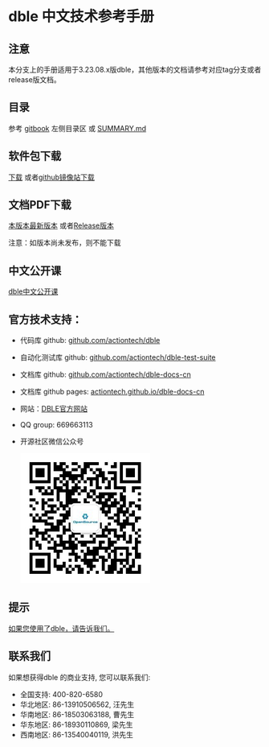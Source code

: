 # dble 中文技术参考手册

## 注意
本分支上的手册适用于3.23.08.x版dble，其他版本的文档请参考对应tag分支或者release版文档。 

## 目录
参考 [gitbook](https://actiontech.github.io/dble-docs-cn) 左侧目录区 或 [SUMMARY.md](https://github.com/actiontech/dble-docs-cn/blob/master/SUMMARY.md) 


## 软件包下载
[下载](https://github.com/actiontech/dble/releases) 或者[github镜像站下载](https://hub.fastgit.org/actiontech/dble/releases)


## 文档PDF下载

[本版本最新版本](dble-manual.pdf)  或者[Release版本](https://github.com/actiontech/dble-docs-cn/releases/download/3.23.08.0%2Ftag/dble-manual-3.23.08.0.pdf)     

注意：如版本尚未发布，则不能下载



## 中文公开课
[dble中文公开课](https://opensource.actionsky.com/dble-lessons/) 


## 官方技术支持：
- 代码库 github: [github.com/actiontech/dble](https://github.com/actiontech/dble)
- 自动化测试库 github: [github.com/actiontech/dble-test-suite](https://github.com/actiontech/dble-test-suite)
- 文档库 github: [github.com/actiontech/dble-docs-cn](https://github.com/actiontech/dble-docs-cn)
- 文档库 github pages: [actiontech.github.io/dble-docs-cn](https://actiontech.github.io/dble-docs-cn)
- 网站：[DBLE官方网站](https://opensource.actionsky.com)
- QQ group: 669663113
- 开源社区微信公众号
  
  ![QR_code](./QR_code.png)


    
## 提示
[如果您使用了dble，请告诉我们。](https://wj.qq.com/s/2291106/09f4)

## 联系我们
如果想获得dble 的商业支持, 您可以联系我们: 
* 全国支持: 400-820-6580
* 华北地区: 86-13910506562, 汪先生 
* 华南地区: 86-18503063188, 曹先生
* 华东地区: 86-18930110869, 梁先生
* 西南地区: 86-13540040119, 洪先生
